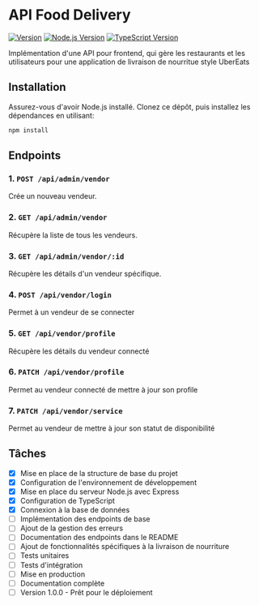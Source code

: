 # API Food Delivery

[![Version](https://img.shields.io/badge/version-v1.0.0-blue.svg)](https://github.com/votre_utilisateur/votre_projet/releases/tag/v1.0.0)
[![Node.js Version](https://img.shields.io/badge/node.js-%3E%3D%2021.2.0-brightgreen.svg)](https://nodejs.org/)
[![TypeScript Version](https://img.shields.io/badge/typescript-%5E5.3.2-blue.svg)](https://www.typescriptlang.org/)

Implémentation d'une API pour frontend, qui gère les restaurants et les utilisateurs pour une application de livraison de nourritue style UberEats

## Installation

Assurez-vous d'avoir Node.js installé. Clonez ce dépôt, puis installez les dépendances en utilisant:

```bash
npm install
```

## Endpoints
### 1. `POST /api/admin/vendor`
Crée un nouveau vendeur.

### 2. `GET /api/admin/vendor`
Récupère la liste de tous les vendeurs.

### 3. `GET /api/admin/vendor/:id`
Récupère les détails d'un vendeur spécifique.

### 4. `POST /api/vendor/login`
Permet à un vendeur de se connecter

### 5. `GET /api/vendor/profile`
Récupère les détails du vendeur connecté

### 6. `PATCH /api/vendor/profile`
Permet au vendeur connecté de mettre à jour son profile

### 7. `PATCH /api/vendor/service`
Permet au vendeur de mettre à jour son statut de disponibilité

## Tâches

*[X] Mise en place de la structure de base du projet
*[X] Configuration de l'environnement de développement
*[X] Mise en place du serveur Node.js avec Express
*[X] Configuration de TypeScript
*[X] Connexion à la base de données
*[ ] Implémentation des endpoints de base
*[ ] Ajout de la gestion des erreurs
*[ ] Documentation des endpoints dans le README
*[ ] Ajout de fonctionnalités spécifiques à la livraison de nourriture
*[ ] Tests unitaires
*[ ] Tests d'intégration
*[ ] Mise en production
*[ ] Documentation complète
*[ ] Version 1.0.0 - Prêt pour le déploiement